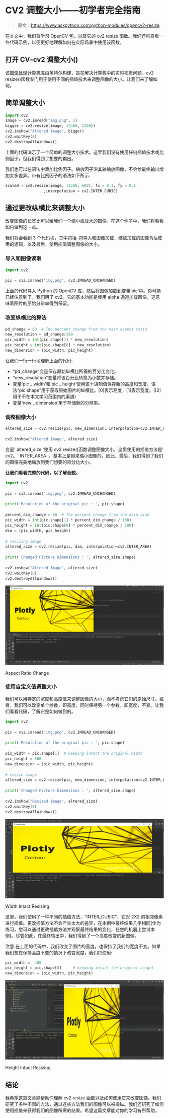 # CV2 调整大小——初学者完全指南

> 原文：<https://www.askpython.com/python-modules/opencv2-resize>

在本文中，我们将学习 OpenCV 包，以及它的 cv2 resize 函数。我们还将查看一些代码示例，以便更好地理解如何在实际场景中使用该函数。

## 打开 CV–cv2 调整大小()

该[图像处理](https://www.askpython.com/python/examples/image-processing-in-python)计算机库由英特尔构建，旨在解决计算机中的实时视觉问题。cv2 resize()函数专门用于使用不同的插值技术来调整图像的大小。让我们来了解如何。

## 简单调整大小

```py
import cv2
image = cv2.imread("img.png", 1)
bigger = cv2.resize(image, (2400, 1200))
cv2.imshow("Altered Image", bigger)
cv2.waitKey(0)
cv2.destroyAllWindows()

```

上面的代码演示了一个简单的调整大小技术。这里我们没有使用任何插值技术或比例因子，但我们得到了想要的输出。

我们也可以在语法中添加比例因子。缩放因子沿其轴缩放图像，不会给最终输出增加太多差异。带有比例因子的语法如下所示:

```py
scaled = cv2.resize(image, (1200, 600), fx = 0.1, fy = 0.1
                 ,interpolation = cv2.INTER_CUBIC)

```

## 通过更改纵横比来调整大小

改变图像的长宽比可以给我们一个缩小或放大的图像。在这个例子中，我们将看看如何做到这一点。

我们将会看到 3 个代码块，其中包括–包导入和图像加载，缩放加载的图像背后使用的逻辑，以及最后，使用插值调整图像的大小。

### 导入和图像读取

```py
import cv2

pic = cv2.imread('img.png', cv2.IMREAD_UNCHANGED)

```

上面的代码导入 Python 的 OpenCV 库，然后将图像加载到变量‘pic’中。你可能已经注意到了，我们用了 cv2。它的基本功能是使用 alpha 通道加载图像，这意味着图片的原始分辨率得到保留。

### 改变纵横比的算法

```py
pd_change = 60  # The percent change from the main aspect ratio
new_resolution = pd_change/100
pic_width = int(pic.shape[1] * new_resolution)
pic_height = int(pic.shape[0] * new_resolution)
new_dimension = (pic_width, pic_height)

```

让我们一行一行地理解上面的代码:

*   “pd_change”变量保存原始纵横比所需的百分比变化。
*   “new_resolution”变量将该百分比转换为小数并存储。
*   变量‘pic _ width’和‘pic _ height’使用该十进制值保存新的高度和宽度。语法“pic.shape”用于获取原始图片的纵横比。[0]表示高度，[1]表示宽度。([2]用于不在本文学习范围内的渠道)
*   变量‘new _ dimension’用于存储新的分辨率。

### 调整图像大小

```py
altered_size = cv2.resize(pic, new_dimension, interpolation=cv2.INTER_AREA)

cv2.imshow("Altered Image", altered_size)

```

变量' altered_size '使用 cv2.resize()函数调整图像大小，这里使用的插值方法是' cv2。' INTER_AREA '，基本上是用来缩小图像的。因此，最后，我们得到了我们的图像完美地缩放到我们想要的百分比大小。

**让我们看看完整的代码，以了解全貌。**

```py
import cv2

pic = cv2.imread('img.png', cv2.IMREAD_UNCHANGED)

print('Resolution of the original pic : ', pic.shape)

percent_dim_change = 60  # The percent change from the main size
pic_width = int(pic.shape[1] * percent_dim_change / 100)
pic_height = int(pic.shape[0] * percent_dim_change / 100)
dim = (pic_width, pic_height)

# resizing image
altered_size = cv2.resize(pic, dim, interpolation=cv2.INTER_AREA)

print('Changed Picture Dimensions : ', altered_size.shape)

cv2.imshow("Altered Image", altered_size)
cv2.waitKey(0)
cv2.destroyAllWindows()

```

![aspect-ratio-change.png](img/2cdaf73ad28cee842d8993c2eeee6ead.png)

Aspect Ratio Change

### 使用自定义值调整大小

我们可以用特定的宽度和高度值来调整图像的大小，而不考虑它们的原始尺寸。或者，我们可以改变单个参数，即高度，同时保持另一个参数，即宽度，不变。让我们看看代码，了解它是如何做到的。

```py
import cv2

pic = cv2.imread('img.png', cv2.IMREAD_UNCHANGED)

print('Resolution of the original pic : ', pic.shape)

pic_width = pic.shape[1]  # keeping intact the original width
pic_height = 800
new_dimension = (pic_width, pic_height)

# resize image
altered_size = cv2.resize(pic, new_dimension, interpolation=cv2.INTER_CUBIC)

print('Changed Picture Dimensions : ', altered_size.shape)

cv2.imshow("Resized image", altered_size)
cv2.waitKey(0)
cv2.destroyAllWindows()

```

![width-intact-image-resizing.png](img/371b271f18fc0f663bee2e9671f0a634.png)

Width Intact Resizing

这里，我们使用了一种不同的插值方法，“INTER_CUBIC”，它对 2X2 的相邻像素进行插值。更改插值方法不会产生太大的差异，在本例中最终结果几乎相同(作为练习，您可以通过更改插值方法并观察最终结果的变化，在您的机器上尝试本例)。尽管如此，在最终输出中，我们得到了一个高度改变的新图像。

注意:在上面的代码中，我们改变了图片的高度，也保持了我们的宽度不变。如果我们想在保持高度不变的情况下改变宽度，我们将使用:

```py
pic_width =  480
pic_height = pic.shape[0]     # keeping intact the original height
new_dimension = (pic_width, pic_height)

```

![height-Intact-resizing.png](img/25ed6b25fa887dbeb21943a7e184fd9c.png)

Height Intact Resizing

## 结论

我希望这篇文章能帮助你理解 cv2.resize 函数以及如何使用它来改变图像。我们研究了多种不同的方法，通过这些方法我们的图像可以被操纵。我们还研究了如何使用插值来获得我们的图像所需的结果。希望这篇文章能对你的学习有所帮助。